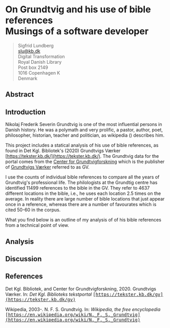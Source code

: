  

# On Grundtvig and his use of bible references <br> Musings of a software developer

> Sigfrid Lundberg<br>
> slu@kb.dk<br>
> Digital Transformation<br>
> Royal Danish Library<br>
> Post box 2149<br>
> 1016 Copenhagen K<br>
> Denmark<br>

## Abstract  




## Introduction

Nikolaj Frederik Severin Grundtvig is one of the most influential persons in Danish history. He was a polymath and very prolific, a pastor, author, poet, philosopher, historian, teacher and politician, as wikipedia () describes him.

This project includes a statical analysis of his use of bible references, as found in Det Kgl. Bibliotek's (2020) Grundtvigs Værker [https://tekster.kb.dk/](https://tekster.kb.dk/). The Grundtvig data for the portal comes from the [Center for Grundtvigforskning](https://grundtvigcenteret.au.dk/) which is the publisher of [Grundtvigs Værker](http://www.grundtvigsværker.dk/) referred to as GV.

I use the counts of individual bible references to compare all the years of Grundtvig's professional life. The philologists at the Grundtig centre has identified 11499 references to the bible in the GV. They refer to 4637 different locations in the bible, i.e., he uses each location 2.5 times on the average. In reality there are large number of bible locations that just appear once in a reference, whereas there are a number of favourates which is cited 50-60 in the corpus.

What you find below is an outline of my analysis of of his bible references from a technical point of view.

## Analysis













## Discussion



## References

Det Kgl. Bibliotek,  and Center for Grundtvigforskning,
2020. Grundtvigs Værker.  In:
_Det Kgl. Biblioteks tekstportal_ 
<kbd>[https://tekster.kb.dk/gv](https://tekster.kb.dk/gv)</kbd>


Wikipedia,
2003-. N. F. S. Grundtvig.  In:
_Wikipedia, the free encyclopedia_ 
<kbd>[https://en.wikipedia.org/wiki/N._F._S._Grundtvig](https://en.wikipedia.org/wiki/N._F._S._Grundtvig)</kbd>

